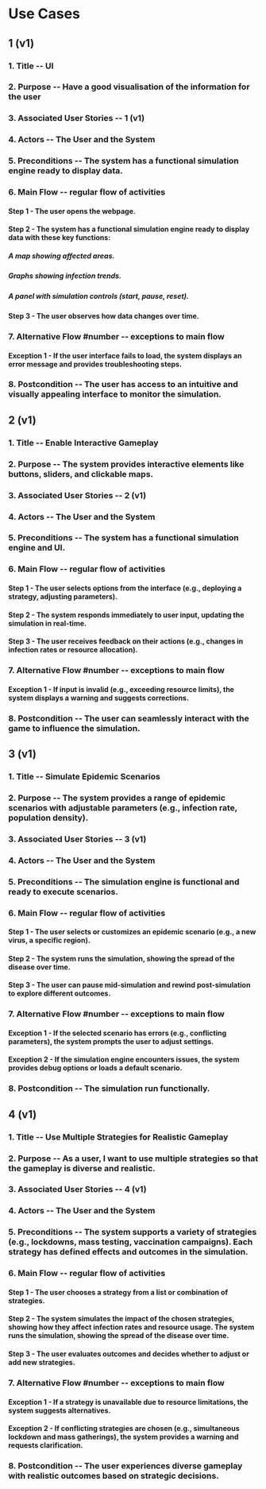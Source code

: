 # Use Cases

## 1 (v1)

### 1. Title -- UI

### 2. Purpose -- Have a good visualisation of the information for the user

### 3. Associated User Stories -- 1 (v1)

### 4. Actors -- The User and the System

### 5. Preconditions -- The system has a functional simulation engine ready to display data. 

### 6. Main Flow -- regular flow of activities

#### Step 1 - The user opens the webpage.

#### Step 2 - The system has a functional simulation engine ready to display data with these key functions: 

##### A map showing affected areas. 

##### Graphs showing infection trends. 

##### A panel with simulation controls (start, pause, reset). 

#### Step 3 - The user observes how data changes over time. 

### 7. Alternative Flow #number -- exceptions to main flow

#### Exception 1 - If the user interface fails to load, the system displays an error message and provides troubleshooting steps. 

### 8. Postcondition -- The user has access to an intuitive and visually appealing interface to monitor the simulation. 



## 2 (v1)

### 1. Title -- Enable Interactive Gameplay 

### 2. Purpose -- The system provides interactive elements like buttons, sliders, and clickable maps. 

### 3. Associated User Stories -- 2 (v1)

### 4. Actors -- The User and the System

### 5. Preconditions -- The system has a functional simulation engine and UI. 

### 6. Main Flow -- regular flow of activities

#### Step 1 - The user selects options from the interface (e.g., deploying a strategy, adjusting parameters). 

#### Step 2 - The system responds immediately to user input, updating the simulation in real-time.  

#### Step 3 - The user receives feedback on their actions (e.g., changes in infection rates or resource allocation). 

### 7. Alternative Flow #number -- exceptions to main flow

#### Exception 1 - If input is invalid (e.g., exceeding resource limits), the system displays a warning and suggests corrections. 

### 8. Postcondition -- The user can seamlessly interact with the game to influence the simulation. 



## 3 (v1)

### 1. Title -- Simulate Epidemic Scenarios 

### 2. Purpose -- The system provides a range of epidemic scenarios with adjustable parameters (e.g., infection rate, population density). 

### 3. Associated User Stories -- 3 (v1)

### 4. Actors -- The User and the System

### 5. Preconditions -- The simulation engine is functional and ready to execute scenarios. 

### 6. Main Flow -- regular flow of activities

#### Step 1 - The user selects or customizes an epidemic scenario (e.g., a new virus, a specific region). 

#### Step 2 - The system runs the simulation, showing the spread of the disease over time. 

#### Step 3 - The user can pause mid-simulation and rewind post-simulation to explore different outcomes. 

### 7. Alternative Flow #number -- exceptions to main flow

#### Exception 1 - If the selected scenario has errors (e.g., conflicting parameters), the system prompts the user to adjust settings.

#### Exception 2 - If the simulation engine encounters issues, the system provides debug options or loads a default scenario. 

### 8. Postcondition -- The simulation run functionally.



## 4 (v1)

### 1. Title -- Use Multiple Strategies for Realistic Gameplay

### 2. Purpose -- As a user, I want to use multiple strategies so that the gameplay is diverse and realistic. 

### 3. Associated User Stories -- 4 (v1)

### 4. Actors -- The User and the System

### 5. Preconditions -- The system supports a variety of strategies (e.g., lockdowns, mass testing, vaccination campaigns). Each strategy has defined effects and outcomes in the simulation. 

### 6. Main Flow -- regular flow of activities

#### Step 1 - The user chooses a strategy from a list or combination of strategies. 

#### Step 2 - The system simulates the impact of the chosen strategies, showing how they affect infection rates and resource usage. The system runs the simulation, showing the spread of the disease over time. 

#### Step 3 - The user evaluates outcomes and decides whether to adjust or add new strategies. 

### 7. Alternative Flow #number -- exceptions to main flow

#### Exception 1 - If a strategy is unavailable due to resource limitations, the system suggests alternatives. 

#### Exception 2 - If conflicting strategies are chosen (e.g., simultaneous lockdown and mass gatherings), the system provides a warning and requests clarification. 

### 8. Postcondition -- The user experiences diverse gameplay with realistic outcomes based on strategic decisions. 

